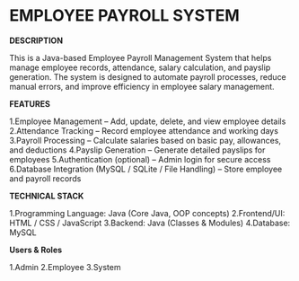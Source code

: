 # EMPLOYEE PAYROLL SYSTEM
**DESCRIPTION**

This is a Java-based Employee Payroll Management System that helps manage employee records, attendance, salary calculation, and payslip generation. 
The system is designed to automate payroll processes, reduce manual errors, and improve efficiency in employee salary management.

**FEATURES**

 1.Employee Management – Add, update, delete, and view employee details
 2.Attendance Tracking – Record employee attendance and working days
 3.Payroll Processing – Calculate salaries based on basic pay, allowances, and deductions
 4.Payslip Generation – Generate detailed payslips for employees
 5.Authentication (optional) – Admin login for secure access
 6.Database Integration (MySQL / SQLite / File Handling) – Store employee and payroll records

 **TECHNICAL STACK**

 1.Programming Language: Java (Core Java, OOP concepts)
 2.Frontend/UI: HTML / CSS / JavaScript
 3.Backend: Java (Classes & Modules)
 4.Database: MySQL 

**Users & Roles**

1.Admin 
2.Employee
3.System 




